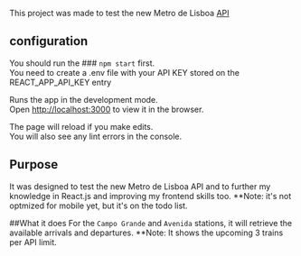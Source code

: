 This project was made to test the new Metro de Lisboa [API](https://api.metrolisboa.pt/store)

## configuration

You should run the ### `npm start` first. <br>
You need to create a .env file with your API KEY stored on the REACT_APP_API_KEY entry

Runs the app in the development mode.<br>
Open [http://localhost:3000](http://localhost:3000) to view it in the browser.

The page will reload if you make edits.<br>
You will also see any lint errors in the console.

## Purpose

 It was designed to test the new Metro de Lisboa API and to further my knowledge in React.js and improving my frontend skills too.
 **Note: it's not optmized for mobile yet, but it's on the todo list.

##What it does
For the `Campo Grande` and `Avenida` stations, it will retrieve the available arrivals and departures. 
**Note: It shows the upcoming 3 trains per API limit.
